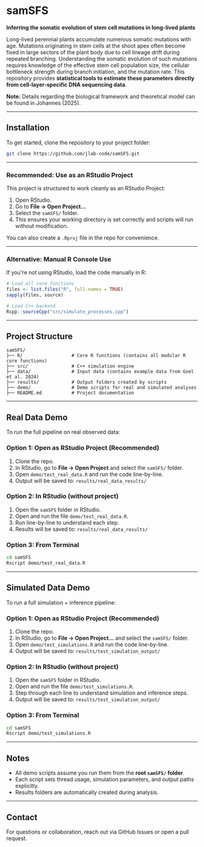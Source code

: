 # samSFS

**Inferring the somatic evolution of stem cell mutations in long-lived plants**

Long-lived perennial plants accumulate numerous somatic mutations with age. Mutations originating in stem cells at the shoot apex often become fixed in large sectors of the plant body due to cell lineage drift during repeated branching. Understanding the somatic evolution of such mutations requires knowledge of the effective stem cell population size, the cellular bottleneck strength during branch initiation, and the mutation rate. This repository provides **statistical tools to estimate these parameters directly from cell-layer-specific DNA sequencing data**. 

**Note:** Details regarding the biological framework and theoretical model can be found in Johannes (2025).

---
## Installation
To get started, clone the repository to your project folder:
```bash
git clone https://github.com/jlab-code/samSFS.git
```
---
### Recommended: Use as an RStudio Project
This project is structured to work cleanly as an RStudio Project:
1. Open RStudio.
2. Go to **File → Open Project...**
3. Select the `samSFS/` folder.
4. This ensures your working directory is set correctly and scripts will run without modification.

You can also create a `.Rproj` file in the repo for convenience.

---
### Alternative: Manual R Console Use
If you're not using RStudio, load the code manually in R:

```r
# Load all core functions
files <- list.files("R", full.names = TRUE)
sapply(files, source)

# Load C++ backend
Rcpp::sourceCpp("src/simulate_processes.cpp")
```
---
## Project Structure
```
samSFS/
├── R/                  # Core R functions (contains all modular R core functions)
├── src/                # C++ simulation engine
├── data/               # Input data (contains example data from Goel et al. 2024)
├── results/            # Output folders created by scripts
├── demo/               # Demo scripts for real and simulated analyses
├── README.md           # Project documentation
```
---
## Real Data Demo
To run the full pipeline on real observed data:

### Option 1: Open as RStudio Project (Recommended)
1. Clone the repo.
2. In RStudio, go to **File → Open Project** and select the `samSFS/` folder.
3. Open `demo/test_real_data.R` and run the code line-by-line.
4. Output will be saved to: `results/real_data_results/`

### Option 2: In RStudio (without project)
1. Open the `samSFS` folder in RStudio.
2. Open and run the file `demo/test_real_data.R`.
3. Run line-by-line to understand each step.
4. Results will be saved to: `results/real_data_results/`

### Option 3: From Terminal
```bash
cd samSFS
Rscript demo/test_real_data.R
```
---
## Simulated Data Demo
To run a full simulation + inference pipeline:

### Option 1: Open as RStudio Project (Recommended)
1. Clone the repo.
2. In RStudio, go to **File → Open Project...** and select the `samSFS/` folder.
3. Open `demo/test_simulations.R` and run the code line-by-line.
4. Output will be saved to: `results/test_simulation_output/`

### Option 2: In RStudio (without project)
1. Open the `samSFS` folder in RStudio.
2. Open and run the file `demo/test_simulations.R`.
3. Step through each line to understand simulation and inference steps.
4. Output will be saved to: `results/test_simulation_output/`

### Option 3: From Terminal
```bash
cd samSFS
Rscript demo/test_simulations.R
```
---
## Notes
- All demo scripts assume you run them from the **root `samSFS/` folder**.
- Each script sets thread usage, simulation parameters, and output paths explicitly.
- Results folders are automatically created during analysis.

---
## Contact
For questions or collaboration, reach out via GitHub Issues or open a pull request.
